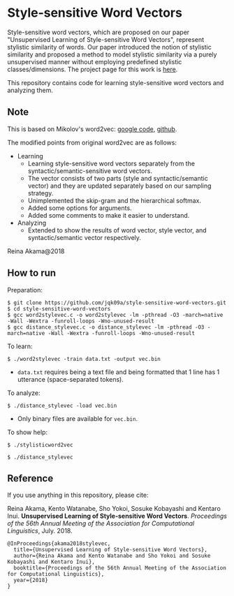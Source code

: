# Style-sensitive Word Vectors
Style-sensitive word vectors, which are proposed on our paper "Unsupervised Learning of Style-sensitive Word Vectors", represent stylistic similarity of words.
Our paper introduced the notion of stylistic similarity and proposed a method to model stylistic similarity via a purely unsupervised manner without employing predefined stylistic classes/dimensions. The project page for this work is [here](https://jqk09a.github.io/style-sensitive-word-vectors/).

This repository contains code for learning style-sensitive word vectors and analyzing them.


## Note
This is based on Mikolov's word2vec: [google code](https://code.google.com/archive/p/word2vec/), [github](https://github.com/tmikolov/word2vec).

The modified points from original word2vec are as follows:
- Learning
    - Learning style-sensitive word vectors separately from the syntactic/semantic-sensitive word vectors.
    - The vector consists of two parts (style and syntactic/semantic vector) and they are updated separately based on our sampling strategy.
    - Unimplemented the skip-gram and the hierarchical softmax.
    - Added some options for arguments.
    - Added some comments to make it easier to understand.
- Analyzing
    - Extended to show the results of word vector, style vector, and syntactic/semantic vector respectively.


Reina Akama@2018


## How to run
Preparation:
```
$ git clone https://github.com/jqk09a/style-sensitive-word-vectors.git
$ cd style-sensitive-word-vectors
$ gcc word2stylevec.c -o word2stylevec -lm -pthread -O3 -march=native -Wall -Wextra -funroll-loops -Wno-unused-result
$ gcc distance_stylevec.c -o distance_stylevec -lm -pthread -O3 -march=native -Wall -Wextra -funroll-loops -Wno-unused-result
```

To learn:
```
$ ./word2stylevec -train data.txt -output vec.bin
```
- `data.txt` requires being a text file and being formatted that 1 line has 1 utterance (space-separated tokens).

To analyze:
```
$ ./distance_stylevec -load vec.bin
```
- Only binary files are available for `vec.bin`.



To show help:
```
$ ./stylisticword2vec
```
```
$ ./distance_stylevec
```


## Reference
If you use anything in this repository, please cite:

Reina Akama, Kento Watanabe, Sho Yokoi, Sosuke Kobayashi and Kentaro Inui. **Unsupervised Learning of Style-sensitive Word Vectors**. *Proceedings of the 56th Annual Meeting of the Association for Computational Linguistics*, July. 2018.

```
@InProceedings{akama2018stylevec,
  title={Unsupervised Learning of Style-sensitive Word Vectors},
  author={Reina Akama and Kento Watanabe and Sho Yokoi and Sosuke Kobayashi and Kentaro Inui},
  booktitle={Proceedings of the 56th Annual Meeting of the Association for Computational Linguistics},
  year={2018}
}
```
